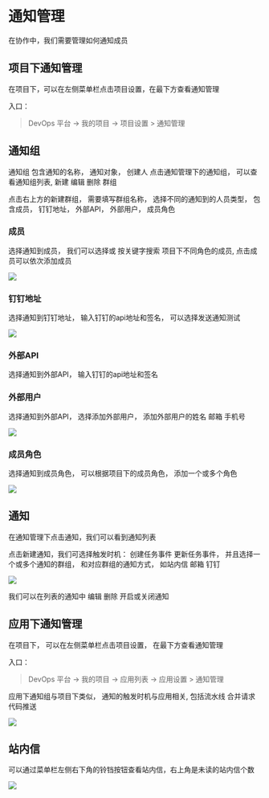 # 通知管理

在协作中，我们需要管理如何通知成员

## 项目下通知管理
在项目下，可以在左侧菜单栏点击项目设置，在最下方查看通知管理

入口：

> DevOps 平台 -> 我的项目 -> 项目设置 > 通知管理

## 通知组

通知组 包含通知的名称， 通知对象， 创建人
点击通知管理下的通知组， 可以查看通知组列表, 新建 编辑 删除 群组

点击右上方的新建群组， 需要填写群组名称， 选择不同的通知到的人员类型， 包含成员， 钉钉地址， 外部API， 外部用户， 成员角色

### 成员
选择通知到成员， 我们可以选择或 按关键字搜索 项目下不同角色的成员, 点击成员可以依次添加成员

![](http://terminus-paas.oss-cn-hangzhou.aliyuncs.com/paas-doc/2021/07/31/eed2ede5-4c02-459d-9616-31b251de6adf.png)

### 钉钉地址

选择通知到钉钉地址， 输入钉钉的api地址和签名， 可以选择发送通知测试

![](http://terminus-paas.oss-cn-hangzhou.aliyuncs.com/paas-doc/2021/07/31/67d38700-7a0d-4ca5-b52a-19027dcb28d4.png)

### 外部API
选择通知到外部API， 输入钉钉的api地址和签名

### 外部用户
选择通知到外部API， 选择添加外部用户， 添加外部用户的姓名 邮箱 手机号

![](http://terminus-paas.oss-cn-hangzhou.aliyuncs.com/paas-doc/2021/07/31/75104e7c-8852-41a1-9f3c-335d36cf8c5c.png)

### 成员角色
选择通知到成员角色， 可以根据项目下的成员角色， 添加一个或多个角色

![](http://terminus-paas.oss-cn-hangzhou.aliyuncs.com/paas-doc/2021/07/31/16a09923-9835-4de1-b7fa-9cceed37c634.png)

## 通知

在通知管理下点击通知，我们可以看到通知列表

点击新建通知，我们可选择触发时机： 创建任务事件 更新任务事件， 并且选择一个或多个通知的群组， 和对应群组的通知方式， 如站内信 邮箱 钉钉

![](http://terminus-paas.oss-cn-hangzhou.aliyuncs.com/paas-doc/2021/07/31/92165c51-cbd5-4162-991a-bf74634572da.png)

我们可以在列表的通知中 编辑 删除 开启或关闭通知


## 应用下通知管理
在项目下， 可以在左侧菜单栏点击项目设置， 在最下方查看通知管理

入口：

> DevOps 平台 -> 我的项目 -> 应用列表 -> 应用设置 > 通知管理

应用下通知组与项目下类似， 通知的触发时机与应用相关, 包括流水线 合并请求 代码推送

![](http://terminus-paas.oss-cn-hangzhou.aliyuncs.com/paas-doc/2021/07/31/9cfc1f8f-4094-4e4f-8ed2-3b1114729fb8.png)

## 站内信

可以通过菜单栏左侧右下角的铃铛按钮查看站内信，右上角是未读的站内信个数

![](http://terminus-paas.oss-cn-hangzhou.aliyuncs.com/paas-doc/2021/07/31/7e7b155c-9923-4724-94e8-ccfa990946f8.png)
